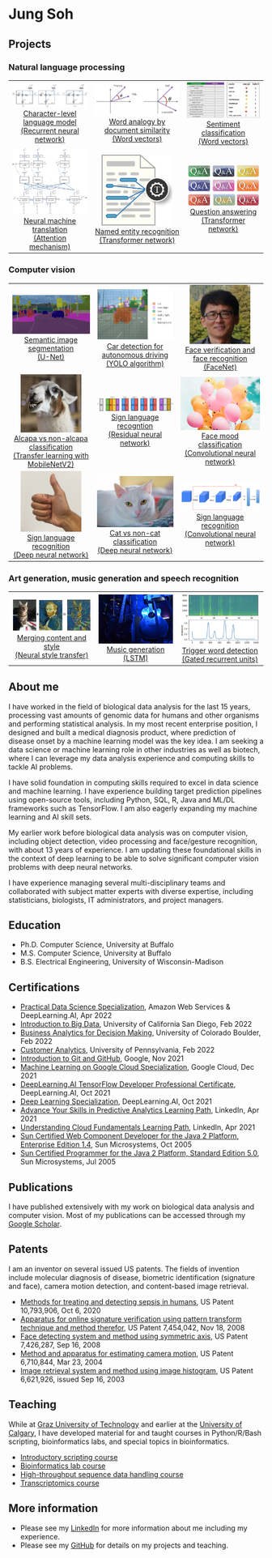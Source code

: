 # Jung Soh

## Projects

### Natural language processing
<table>
  <tr align='center'>
    <td>
       <a href='https://jungsoh.github.io/rnn-character-level-language-model'>
         <img src='images/rnn.png' width=200><br>Character-level language model<br>(Recurrent neural network)</a>
    </td>
    <td>
       <a href='https://jungsoh.github.io/wordvecs-word-analogy-by-document-similarity'>
         <img src='images/cosim_crop.png' width=200><br>Word analogy by document similarity<br>(Word vectors)</a>
    </td>
    <td>
       <a href='https://jungsoh.github.io/wordvecs-sentiment-classification'>
         <img src='images/dataset_kiank.png' width=200><br>Sentiment classification<br>(Word vectors)</a>
    </td>
  </tr>
  <tr align='center'>
    <td>
       <a href='https://jungsoh.github.io/attention-neural-machine-translation'>
         <img src='images/attn_model.png' width=200><br>Neural machine translation<br>(Attention mechanism)</a>
    </td>
    <td>
       <a href='https://jungsoh.github.io/transformers-named-entity-recognition'>
        <img src='images/ner.png' width=140><br>Named entity recognition<br>(Transformer network)</a>
    </td>
    <td>
       <a href='https://jungsoh.github.io/transformers-question-answering'>
         <img src='images/q_and_a.png' width=140><br>Question answering<br>(Transformer network)</a>
    </td>
  </tr>
</table>

### Computer vision
<table>
  <tr align='center'>
    <td>
      <a href='https://jungsoh.github.io/unet-semantic-image-segmentation'>
        <img src='images/carseg.png' width=180><br>Semantic image segmentation<br>(U-Net)</a>
    </td>
    <td>
      <a href='https://jungsoh.github.io/yolo-car-detection-for-autonomous-driving'>
        <img src='images/proba_map.png' width=200><br>Car detection for autonomous driving<br>(YOLO algorithm)</a>
    </td>
    <td>
      <a href='https://jungsoh.github.io/facenet-face-verification-and-face-recognition'>
        <img src='images/jung.jpg' width=120><br>Face verification and face recognition<br>(FaceNet)</a>
    </td>
  </tr>
  <tr align='center'>
    <td>
      <a href='https://jungsoh.github.io/tl-mobilenetv2-alpaca-vs-nonalpaca-classification'>
        <img src='images/alpaca.png' width=120><br>Alcapa vs non-alcapa classification<br>(Transfer learning with MobileNetV2)</a>
    </td>
    <td>
      <a href='https://jungsoh.github.io/resnet-sign-language-recognition'>
        <img src='images/resnet_kiank.png' width=200><br>Sign language recogntion<br>(Residual neural network)</a>
    </td>
    <td>
      <a href='https://jungsoh.github.io/cnn-face-mood-classification'>
        <img src='images/happy_sad_balloons.jpg' width=160><br>Face mood classification<br>(Convolutional neural network)</a>
    </td>
  </tr>
  <tr align='center'>
    <td>
      <a href='https://jungsoh.github.io/dnn-sign-language-recognition'>
        <img src='images/thumbs_up.jpg' width=120><br>Sign language recognition<br>(Deep neural network)</a>
    </td>
    <td>
      <a href='https://jungsoh.github.io/dnn-cat-vs-noncat-classification'>
        <img src='images/white_cat.jpg' width=160><br>Cat vs non-cat classification<br>(Deep neural network)</a>
    </td>
    <td>
      <a href='https://jungsoh.github.io/cnn-sign-language-recognition'>
        <img src='images/cnn_sign_lang.png' width=180><br>Sign language recognition<br>(Convolutional neural network)</a>
    </td>
  </tr>
</table>

### Art generation, music generation and speech recognition
<table>
  <tr align='center'>
    <td>
       <a href='https://jungsoh.github.io/nst-merging-content-and-style'>
         <img src='images/content_plus_style.png' width=200><br>Merging content and style<br>(Neural style transfer)</a>
    </td>
    <td>
       <a href='https://jungsoh.github.io/lstm-music-generation'>
         <img src='images/jazz.jpg' width=180><br>Music generation<br>(LSTM)</a>
    </td>
    <td>
       <a href='https://jungsoh.github.io/gru-trigger-word-detection'>
        <img src='images/spectogram_prob.png' width=200><br>Trigger word detection<br>(Gated recurrent units)</a>
    </td>
  </tr>
</table>

## About me
I have worked in the field of biological data analysis for the last 15 years, processing vast amounts of genomic data for humans and other organisms and performing statistical analysis. In my most recent enterprise position, I designed and built a medical diagnosis product, where prediction of disease onset by a machine learning model was the key idea. I am seeking a data science or machine learning role in other industries as well as biotech, where I can leverage my data analysis experience and computing skills to tackle AI problems.

I have solid foundation in computing skills required to excel in data science and machine learning. I have experience building target prediction pipelines using open-source tools, including Python, SQL, R, Java and ML/DL frameworks such as TensorFlow. I am also eagerly expanding my machine learning and AI skill sets.

My earlier work before biological data analysis was on computer vision, including object detection, video processing and face/gesture recognition, with about 13 years of experience. I am updating these foundational skills in the context of deep learning to be able to solve significant computer vision problems with deep neural networks.

I have experience managing several multi-disciplinary teams and collaborated with subject matter experts with diverse expertise, including statisticians, biologists, IT administrators, and project managers.

## Education
- Ph.D. Computer Science, University at Buffalo
- M.S. Computer Science, University at Buffalo
- B.S. Electrical Engineering, University of Wisconsin-Madison

## Certifications
- [Practical Data Science Specialization](https://www.coursera.org/account/accomplishments/specialization/certificate/4A9ZWX7ZY6M2), Amazon Web Services & DeepLearning.AI, Apr 2022
- [Introduction to Big Data](https://www.coursera.org/account/accomplishments/certificate/ZT2YZBUQW7A5), University of California San Diego, Feb 2022
- [Business Analytics for Decision Making](https://www.coursera.org/account/accomplishments/certificate/Y996QP49CRDC), University of Colorado Boulder, Feb 2022
- [Customer Analytics](https://www.coursera.org/account/accomplishments/certificate/92KDHD9R93UL), University of Pennsylvania, Feb 2022
- [Introduction to Git and GitHub](https://www.coursera.org/account/accomplishments/certificate/45VRDQRQJ8WD), Google, Nov 2021
- [Machine Learning on Google Cloud Specialization](https://www.coursera.org/account/accomplishments/specialization/certificate/GV5XVN7LY8FQ), Google Cloud, Dec 2021
- [DeepLearning.AI TensorFlow Developer Professional Certificate](https://www.coursera.org/account/accomplishments/specialization/certificate/4Y69NCMCBNW3), DeepLearning.AI, Oct 2021
- [Deep Learning Specialization](https://www.coursera.org/account/accomplishments/specialization/certificate/AVQ6HFNUEJJ8), DeepLearning.AI, Oct 2021
- [Advance Your Skills in Predictive Analytics Learning Path](certs/predictive_analytics.pdf), LinkedIn, Apr 2021
- [Understanding Cloud Fundamentals Learning Path](certs/cloud_fundamentals.pdf), LinkedIn, Apr 2021
- [Sun Certified Web Component Developer for the Java 2 Platform, Enterprise Edition 1.4](certs/scwcd14.pdf), Sun Microsystems, Oct 2005
- [Sun Certified Programmer for the Java 2 Platform, Standard Edition 5.0](certs/scjp50.pdf), Sun Microsystems, Jul 2005

## Publications
I have published extensively with my work on biological data analysis and computer vision. Most of my publications can be accessed through my [Google Scholar](https://scholar.google.ca/citations?user=52h5BqQAAAAJ&hl=en).

## Patents
I am an inventor on several issued US patents. The fields of invention include molecular diagnosis of disease, biometric identification (signature and face), camera motion detection, and content-based image retrieval.

- [Methods for treating and detecting sepsis in humans](https://patft.uspto.gov/netacgi/nph-Parser?Sect1=PTO1&Sect2=HITOFF&d=PALL&p=1&u=%2Fnetahtml%2FPTO%2Fsrchnum.htm&r=1&f=G&l=50&s1=10793906.PN.&OS=PN/10793906&RS=PN/10793906), US Patent 10,793,906, Oct 6, 2020
- [Apparatus for online signature verification using pattern transform technique and method therefor](https://patft.uspto.gov/netacgi/nph-Parser?Sect1=PTO1&Sect2=HITOFF&d=PALL&p=1&u=%2Fnetahtml%2FPTO%2Fsrchnum.htm&r=1&f=G&l=50&s1=7454042.PN.&OS=PN/7454042&RS=PN/7454042), US Patent 7,454,042, Nov 18, 2008
- [Face detecting system and method using symmetric axis](https://patft.uspto.gov/netacgi/nph-Parser?Sect1=PTO1&Sect2=HITOFF&d=PALL&p=1&u=%2Fnetahtml%2FPTO%2Fsrchnum.htm&r=1&f=G&l=50&s1=7426287.PN.&OS=PN/7426287&RS=PN/7426287), US Patent 7,426,287, Sep 16, 2008
- [Method and apparatus for estimating camera motion](https://patft.uspto.gov/netacgi/nph-Parser?Sect1=PTO1&Sect2=HITOFF&d=PALL&p=1&u=%2Fnetahtml%2FPTO%2Fsrchnum.htm&r=1&f=G&l=50&s1=6710844.PN.&OS=PN/6710844&RS=PN/6710844), US Patent 6,710,844, Mar 23, 2004
- [Image retrieval system and method using image histogram](https://patft.uspto.gov/netacgi/nph-Parser?Sect1=PTO1&Sect2=HITOFF&d=PALL&p=1&u=%2Fnetahtml%2FPTO%2Fsrchnum.htm&r=1&f=G&l=50&s1=6621926.PN.&OS=PN/6621926&RS=PN/6621926), US Patent 6,621,926, issued Sep 16, 2003

## Teaching
While at [Graz University of Technology](https://tugraz.at/en/home) and earlier at the [University of Calgary](https://ucalgary.ca), I have developed material for and taught courses in Python/R/Bash scripting, bioinformatics labs, and special topics in bioinformatics.

- [Introductory scripting course](https://jungsoh.github.io/intro-scripting-course)
- [Bioinformatics lab course](https://jungsoh.github.io/bioinformatics-lab-course)
- [High-throughput sequence data handling course](https://jungsoh.github.io/high-throughput-sequence-data-handling-course)
- [Transcriptomics course](https://jungsoh.github.io/transcriptomics-course)

## More information
- Please see my [LinkedIn](https://www.linkedin.com/in/jungsoh/) for more information about me including my experience.
- Please see my [GitHub](https://github.com/jungsoh) for details on my projects and teaching.
